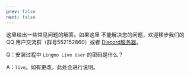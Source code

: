 ```yaml
---
prev: false
next: false
---
```


这里给出一些常见问题的解答。如果这里 不能解决您的问题，欢迎移步我们的 QQ 用户交流群（群号552152860）或者 [Discord服务器](https://discord.gg/NP2fsr9dPd)。

Q：安装过程中 `Lingmo Live User` 的密码是什么？

A：`live`。如有更改，此处会进行说明。

